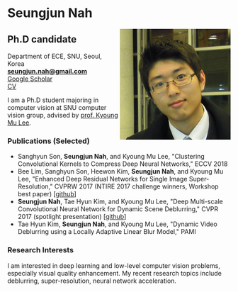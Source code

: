 
<!-- <img align="right" width="250" height=250 src="./snah.png"> -->

# Seungjun Nah

<img align="right" width="250" height=250 src="./snah.png">

## Ph.D candidate
Department of ECE, SNU, Seoul, Korea  
**seungjun.nah@gmail.com**\
[Google Scholar](https://scholar.google.co.kr/citations?user=hEr2AKsAAAAJ&hl=en)\
[CV](cv.pdf)

I am a Ph.D student majoring in computer vision at SNU computer vision group, advised by [prof. Kyoung Mu Lee](https://cv.snu.ac.kr/index.php/faculty/).


### Publications (Selected)

* Sanghyun Son, **Seungjun Nah**, and Kyoung Mu Lee, "Clustering Convolutional Kernels to Compress Deep Neural Networks," ECCV 2018
* Bee Lim, Sanghyun Son, Heewon Kim, **Seungjun Nah**, and Kyoung Mu Lee, "Enhanced Deep Residual Networks for Single Image Super-Resolution," CVPRW 2017 (NTIRE 2017 challenge winners, Workshop best paper) [[github](https://github.com/LimBee/NTIRE2017)]
* **Seungjun Nah**, Tae Hyun Kim, and Kyoung Mu Lee, "Deep Multi-scale Convolutional Neural Network for Dynamic Scene Deblurring," CVPR 2017 (spotlight presentation) [[github](https://github.com/SeungjunNah/DeepDeblur_release)]
* Tae Hyun Kim, **Seungjun Nah**, and Kyoung Mu Lee, "Dynamic Video Deblurring using a Locally Adaptive Linear Blur Model," PAMI


### Research Interests

I am interested in deep learning and low-level computer vision problems, especially visual quality enhancement. 
My recent research topics include deblurring, super-resolution, neural network acceleration.
